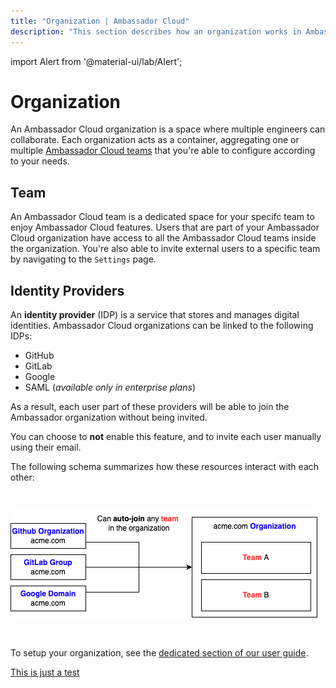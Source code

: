 ```yaml
---
title: "Organization | Ambassador Cloud"
description: "This section describes how an organization works in Ambassador Cloud, and the different underlying concepts."
---
```

import Alert from '@material-ui/lab/Alert';


# Organization

An Ambassador Cloud organization is a space where multiple engineers can collaborate. Each organization acts as a container, aggregating one or multiple [Ambassador Cloud teams](##Team) that you're able to configure according to your needs.

## Team

An Ambassador Cloud team is a dedicated space for your specifc team to enjoy Ambassador Cloud features. Users that are part of your Ambassador Cloud organization have access to all the Ambassador Cloud teams inside the organization. You're also able to invite external users to a specific team by navigating to the `Settings` page.


## Identity Providers

An <b>identity provider</b> (IDP) is a service that stores and manages digital identities. Ambassador Cloud organizations can be linked to the following IDPs: 
* GitHub
* GitLab
* Google
* SAML (_available only in enterprise plans_)

As a result, each user part of these providers will be able to join the Ambassador organization without being invited. 

<Alert severity="info">
  You can choose to <b>not</b> enable this feature, and to invite each user manually using their email.
</Alert>

The following schema summarizes how these resources interact with each other:

<br />
<p >
  <img src="../images/organizations-global-view.png" alt="The organization model"/>
</p>
<br />

To setup your organization, see the [dedicated section of our user guide](/docs/cloud/latest/authenticating).

[This is just a test](.../authenticating/)
